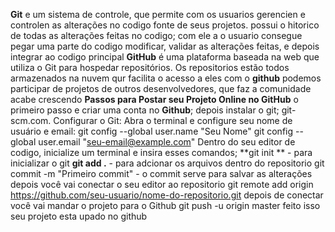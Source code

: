**Git** e um sistema de controle, que permite com os usuarios gerencien e controlen as alterações no codigo fonte de seus projetos.
possui o hitorico de todas as alterações feitas no codigo;
com ele a o usuario consegue pegar uma parte do codigo modificar, validar as alterações feitas, e depois integrar ao codigo principal
**GitHub** é uma plataforma baseada na web que utiliza o Git para hospedar repositórios.
Os repositorios estão todos armazenados na nuvem qur facilita o acesso a eles 
com o **github** podemos participar de projetos de outros desenvolvedores, que faz a comunidade acabe crescendo
**Passos para Postar seu Projeto Online no GitHub**
o primeiro passo e criar uma conta no **Github**;
depois instalar o git; git-scm.com.
Configurar o Git: Abra o terminal e configure seu nome de usuário e email:
git config --global user.name "Seu Nome"
git config --global user.email "seu-email@example.com"
Dentro do seu editor de codigo, inicialize um terminal e insira esses comandos;
**git init ** - para inicializar o git
**git add .** - para adcionar os arquivos dentro do repositorio
git commit -m "Primeiro commit" - o commit serve para salvar as alterações
depois você vai conectar o seu editor ao repositorio
git remote add origin https://github.com/seu-usuario/nome-do-repositorio.git
depois de conectar você vai mandar o projeto para o Github
git push -u origin master
feito isso seu projeto esta upado no github

